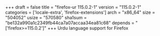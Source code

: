 +++
draft = false
title = "firefox-ur 115.0.2-1"
version = "115.0.2-1"
categories = ['locale-extra', 'firefox-extensions']
arch = "x86_64"
size = "504052"
usize = "570580"
sha1sum = "be132a990a1c2349fb44ca7a07accaa34ea81c68"
depends = "['firefox>=115.0.2']"
+++
Urdu language support for Firefox